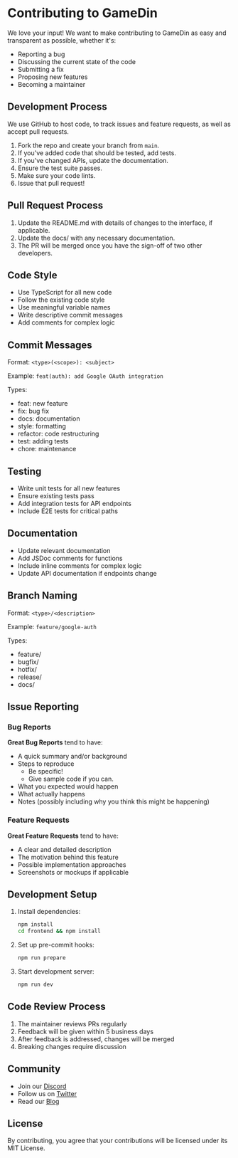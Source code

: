 # Contributing to GameDin

We love your input! We want to make contributing to GameDin as easy and transparent as possible, whether it's:

- Reporting a bug
- Discussing the current state of the code
- Submitting a fix
- Proposing new features
- Becoming a maintainer

## Development Process

We use GitHub to host code, to track issues and feature requests, as well as accept pull requests.

1. Fork the repo and create your branch from `main`.
2. If you've added code that should be tested, add tests.
3. If you've changed APIs, update the documentation.
4. Ensure the test suite passes.
5. Make sure your code lints.
6. Issue that pull request!

## Pull Request Process

1. Update the README.md with details of changes to the interface, if applicable.
2. Update the docs/ with any necessary documentation.
3. The PR will be merged once you have the sign-off of two other developers.

## Code Style

- Use TypeScript for all new code
- Follow the existing code style
- Use meaningful variable names
- Write descriptive commit messages
- Add comments for complex logic

## Commit Messages

Format: `<type>(<scope>): <subject>`

Example: `feat(auth): add Google OAuth integration`

Types:
- feat: new feature
- fix: bug fix
- docs: documentation
- style: formatting
- refactor: code restructuring
- test: adding tests
- chore: maintenance

## Testing

- Write unit tests for all new features
- Ensure existing tests pass
- Add integration tests for API endpoints
- Include E2E tests for critical paths

## Documentation

- Update relevant documentation
- Add JSDoc comments for functions
- Include inline comments for complex logic
- Update API documentation if endpoints change

## Branch Naming

Format: `<type>/<description>`

Example: `feature/google-auth`

Types:
- feature/
- bugfix/
- hotfix/
- release/
- docs/

## Issue Reporting

### Bug Reports

**Great Bug Reports** tend to have:

- A quick summary and/or background
- Steps to reproduce
  - Be specific!
  - Give sample code if you can.
- What you expected would happen
- What actually happens
- Notes (possibly including why you think this might be happening)

### Feature Requests

**Great Feature Requests** tend to have:

- A clear and detailed description
- The motivation behind this feature
- Possible implementation approaches
- Screenshots or mockups if applicable

## Development Setup

1. Install dependencies:
   ```bash
   npm install
   cd frontend && npm install
   ```

2. Set up pre-commit hooks:
   ```bash
   npm run prepare
   ```

3. Start development server:
   ```bash
   npm run dev
   ```

## Code Review Process

1. The maintainer reviews PRs regularly
2. Feedback will be given within 5 business days
3. After feedback is addressed, changes will be merged
4. Breaking changes require discussion

## Community

- Join our [Discord](https://discord.gg/gamedin)
- Follow us on [Twitter](https://twitter.com/gamedin)
- Read our [Blog](https://blog.gamedin.xyz)

## License

By contributing, you agree that your contributions will be licensed under its MIT License.
